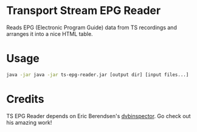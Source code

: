 # Transport Stream EPG Reader
Reads EPG (Electronic Program Guide) data from TS recordings and arranges it into a nice HTML table.

# Usage
```bash
java -jar java -jar ts-epg-reader.jar [output dir] [input files...]
```

# Credits
TS EPG Reader depends on Eric Berendsen's [dvbinspector](https://github.com/EricBerendsen/dvbinspector). Go check out his amazing work!